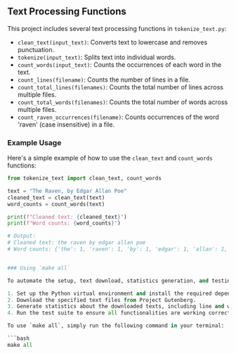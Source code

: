 ## Text Processing Functions

This project includes several text processing functions in `tokenize_text.py`:

- `clean_text(input_text)`: Converts text to lowercase and removes punctuation.
- `tokenize(input_text)`: Splits text into individual words.
- `count_words(input_text)`: Counts the occurrences of each word in the text.
- `count_lines(filename)`: Counts the number of lines in a file.
- `count_total_lines(filenames)`: Counts the total number of lines across multiple files.
- `count_total_words(filenames)`: Counts the total number of words across multiple files.
- `count_raven_occurrences(filename)`: Counts occurrences of the word 'raven' (case insensitive) in a file.

### Example Usage

Here's a simple example of how to use the `clean_text` and `count_words` functions:

```python
from tokenize_text import clean_text, count_words

text = "The Raven, by Edgar Allan Poe"
cleaned_text = clean_text(text)
word_counts = count_words(text)

print(f"Cleaned text: {cleaned_text}")
print(f"Word counts: {word_counts}")

# Output:
# Cleaned text: the raven by edgar allan poe
# Word counts: {'the': 1, 'raven': 1, 'by': 1, 'edgar': 1, 'allan': 1, 'poe': 1}


### Using `make all`

To automate the setup, text download, statistics generation, and testing processes, you can use the `make all` command. This command will:

1. Set up the Python virtual environment and install the required dependencies.
2. Download the specified text files from Project Gutenberg.
3. Generate statistics about the downloaded texts, including line and word counts for "The Raven" and total counts across all downloaded texts.
4. Run the test suite to ensure all functionalities are working correctly.

To use `make all`, simply run the following command in your terminal:

```bash
make all

